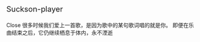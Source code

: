 <!--
 * @Descripttion: 
 * @version: 
 * @Author: suckson
 * @Date: 2019-10-01 23:11:20
 * @LastEditors  : suckson
 * @LastEditTime : 2020-01-16 13:57:46
 -->
<p class="mystylefont1" style="font-size:20px;">Suckson-player</p>

<div class="alert fade alert-simple alert-success alert-dismissible text-left font__family-montserrat font__size-16  font__weight-light brk-library-rendered rendered show">
    <span class="sr-only">Close</span> 
    <i class="start-icon far fa-check-circle faa-tada animated"></i>
   很多时候我们爱上一首歌，是因为歌中的某句歌词唱的就是你。
   即便在乐曲结束之后，它仍继续栖息于体内，永不湮逝
  </div>
<p>&nbsp;</p>

<div id="aplayer">

</div>
<script>
   const ap = new APlayer({
    container: document.getElementById('aplayer'),
    autoplay: true,
    theme: '#06ce48',
    loop: 'all',
    order: 'random',
    preload: 'auto',
    volume: 0.7,
    mutex: true,
    listFolded: false,
    listMaxHeight: "453px",
    lrcType: 3,
    audio: MusicList
  });
</script>